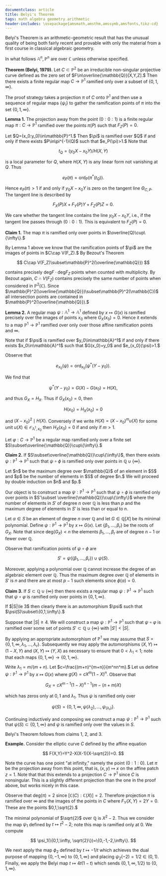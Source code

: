 ```yaml
---
documentclass: article
title: Belyi's Theorem
tags: math algebra geometry arithmetic
header-includes: \usepackage{amsmath,amsthm,amssymb,amsfonts,tikz-cd}
---
```


Belyi's Theorem is an arithmetic-geometric result that has the unusual quality
of being both fairly recent and provable with only the material from a
first course in classical algebraic geometry.

In what follows $\mathbb{A}^n,\mathbb{P}^n$
are over $\mathbb{C}$ unless otherwise specified.

**Theorem (Belyi, 1979).** Let $C\subset\mathbb{P}^2$ be an irreducible
non-singular
projective curve defined as the zero set of $F\in\overline{\mathbb{Q}}[X,Y,Z].$
Then there exists a
finite regular map $C\to\mathbb{P}^1$ ramified only over a subset of
$\{0,1,\infty\}.$

The proof strategy takes a projection $\pi$ of $C$ onto $\mathbb{P}^1$
and then use a
sequence of regular maps $\{\psi_i\}$ to gather the ramification points of
$\pi$ into the set $\{0,1,\infty\}.$

**Lemma 1.** The projection away from the point $(0:0:1)$ is
a finite regular map $\pi:C\to\mathbb{P}^1$
ramified over the points $\pi(P)$ such that $F_Z(P)=0.$

<div class="proof">
Let $Q=(x_0:y_0)\in\mathbb{P}^1.$ Then $\pi$ is ramified over $Q$ if
and only if there exists $P\in\pi^{-1}(Q)$ such
that $e_P(\pi)>1.$ Note that

$$
    t_Q=(y_0X-x_0Y)/H(X,Y)
$$

is a local
parameter for $Q$, where $H(X,Y)$ is any linear form not vanishing at $Q.$
Thus

$$
    e_P(\pi)=\text{ord}_P(\pi^*(t_Q)).
$$

Hence $e_P(\pi)>1$ if and only if $y_0X-x_0Y$ is zero on the
tangent line $\Theta_{C,P}.$ The tangent line is described by

$$
    F_X(P)X+F_Y(P)Y+F_Z(P)Z=0.
$$

We care whether the tangent line contains the line $y_0X-x_0Y$, i.e.,
if the tangent line passes through $(0:0:1).$ This is equivalent to $F_Z(P)=0.$
</div>

**Claim 1.** The map $\pi$
is ramified only over points in $\overline{Q}\cup\{\infty\}.$

<div class="proof">
By Lemma 1 above we know that the ramification points of $\pi$ are the images
of points in $C\cap V(F_Z).$ By Bezout's Theorem

$$
    C\cap V(F_Z)\subset\mathbb{P}^2(\overline{\mathbb{Q}})
$$

contains precisely
$\text{deg}F\cdot\text{deg}F_Z$ points when counted with multiplicity.
By Bezout again, $C\cap V(F_Z)$ contains precisely the same number of points
when considered in $\mathbb{P}^2(\mathbb{C}).$ Since
$\mathbb{P}^2(\overline{\mathbb{Q}})\subset\mathbb{P}^2(\mathbb{C})$ all
intersection
points are contained in
$\mathbb{P}^2(\overline{\mathbb{Q}}).$
</div>

**Lemma 2.** A regular map $\psi:\mathbb{A}^1\to\mathbb{A}^1$ defined by
$x\mapsto G(x)$ is ramified precisely over the images of points $x_0$ where
$G_X(x_0)=0.$ Hence it extends to a map $\mathbb{P}^1\to\mathbb{P}^1$
ramified over only over those affine ramification points and $\infty$.


<div class="proof">
Note that if $\psi$ is ramified over $y_0\in\mathbb{A}^1$ if and only if
there exists
$x_0\in\mathbb{A}^1$ such that $G(x_0)=y_0$ and $e_{x_0}(\psi)>1.$

Observe that

$$
    e_{x_0}(\psi)=\text{ord}_{x_0}(\psi^*(Y-y_0)).
$$

We find that

$$
    \psi^*(Y-y_0)=G(X)-G(x_0)=H(X),
$$

and thus $G_X=H_X.$ Thus if $G_X(x_0)=0$, then

$$
    H(x_0)=H_X(x_0)=0
$$

and $(X-x_0)^2\mid H(X).$
Conversely if we write $H(X)=(X-x_0)^mu(X)$ for some unit $u(X)\in\mathcal{O}_{\mathbb{A}^1,x_0}$
then $H_X(x_0)=0$ if and only if $m>1.$
</div>

Let $\varphi:C\to\mathbb{P}^1$ be a regular map ramified only over a finite set
$S\subset\overline{\mathbb{Q}}\cup\{\infty\}.$

**Claim 2.** If $S\subset\overline{\mathbb{Q}}\cup\{\infty\}$, then there
exists $\psi:\mathbb{P}^1\to\mathbb{P}^1$ such that $\psi\circ\phi$ is ramified
only over points in $\mathbb{Q}\cup\{\infty\}.$

<div class="proof">
Let $n$ be the maximum degree over $\mathbb{Q}$ of an element in $S$ and $p$ be
the number of elements in $S$ of degree $n.$
We will proceed by double induction on $n$ and $p.$

Our object is to construct a map $\psi:\mathbb{P}^1\to\mathbb{P}^1$
such that $\psi\circ\phi$ is ramified
only over points in $S'\subset \overline{\mathbb{Q}}\cup\{\infty\}$ where the
number of elements in $S'$ of degree $n$ over $\mathbb{Q}$ is less than $p$ and
the maximum degree of elements in $S'$ is less than or equal to $n.$

Let $\alpha\in S$ be an element of degree $n$ over $\mathbb{Q}$ and let
$G\in\mathbb{Q}[X]$ be its minimal polynomial. Define
$\psi:\mathbb{P}^1\to\mathbb{P}^1$ by $x\mapsto G(x).$ Let
$\{\beta_1,\ldots,\beta_r\}$ be the roots of $G_X.$ Note that since
$\text{deg}(G_X)<n$ the elements $\beta_1,\ldots,\beta_r$ are of degree $n-1$
or fewer over $\mathbb{Q}.$

Observe that ramification points of $\psi\circ\phi$ are

$$
    S'=\psi(\{\beta_1,\ldots,\beta_r\})\cup\psi(S).
$$

Moreover, applying a polynomial over
$\mathbb{Q}$ cannot increase the degree of an algebraic element over
$\mathbb{Q}.$ Thus the maximum degree over $\mathbb{Q}$ of elements in $S'$ is
$n$ and there are at most $p-1$ such elements since $\phi(\alpha)=0.$
</div>

**Claim 3.** If $S\subset\mathbb{Q}\cup\{\infty\}$ then there exists a regular
map
$\psi:\mathbb{P}^1\to\mathbb{P}^1$ such that $\psi\circ\varphi$ is ramified
only over points in $\{0,1,\infty\}.$

<div class="proof">
If $|S|\le 3$ then clearly there is an automorphism $\psi$ such that
$\psi(S)\subset\{0,1,\infty\}.$

Suppose that $|S|\ge 4.$ We will construct a map
$\psi:\mathbb{P}^1\to\mathbb{P}^1$ such that $\psi\circ\varphi$ is ramified
over some set of points $S'\subset\mathbb{Q}\cup\{\infty\}$ with $|S'|<|S|.$

By applying an appropriate automorphism of $\mathbb{P}^1$ we may assume that
$S=\{0,1,\infty,\lambda_1,\ldots,\lambda_r\}.$ Subsequently we may apply the
automorphisms $(X,Y)\mapsto (1-X,Y)$
and $(X,Y)\mapsto (Y,X)$ as necessary to ensure that $0<\lambda_1<1$; note that
each maps $\{0,1,\infty\}\to\{0,1,\infty\}.$

Write $\lambda_1=m/(m+n).$ Let $c=\frac{(m+n)^{m+n}}{m^nn^m}.$
Let us define $\psi:\mathbb{P}^1\to\mathbb{P}^1$
by $x\mapsto G(x)$ where $g(X)=cX^m(1-X)^n.$ Observe
that

$$
    G_X=cX^{m-1}(1-X)^{n-1}(m-(n+m)X)
$$

which has zeros only at $0,1$ and
$\lambda_1.$ Thus $\psi$ is ramified only over

$$
    \psi(S)=\{0,1,\infty,\psi(\lambda_2),\ldots,\psi_(\lambda_r)\}.
$$

Continuing inductively and composing we construct a map
$\psi:\mathbb{P}^1\to\mathbb{P}^1$
such that $\psi(S)\subset\{0,1,\infty\}$ and $\psi$ is ramified only over the
values in $S.$
</div>

Belyi's Theorem follows from claims 1, 2, and 3.


**Example.** Consider the elliptic curve $C$ defined by the affine equation

$$
    F(X,Y)=Y^2-X(X-1)(X-\sqrt{2})=0.
$$

Note the curve has one point "at infinity,"
namely the point $(0:1:0).$ Let $\pi$ be the projection away from this point,
that is, $(x,y)\mapsto x$ on the affine patch $z=1.$ Note that that this
extends to a projection $C\to\mathbb{P}^1$ since $C$ is nonsingular. This is a
slightly different projection than the one in the proof above, but works nicely
in this case.

Observe that $\text{deg}(\pi)=2$ since $[\mathbb{C}(C):\mathbb{C}(X)]=2.$
Therefore projection $\pi$ is
ramified over $\infty$ and the images of the points in $C$ where
$F_Y(X,Y)=2Y=0.$ These are the points $0,1,\sqrt{2}.$

The minimal polynomial of $\sqrt{2}$ over $\mathbb{Q}$ is $X^2-2.$ Thus we
consider the map $\psi_1$ defined by $t\mapsto t^2-2$; note this map is
ramified only at $0.$ We compute

$$
    \psi_1(\{0,1,\infty, \sqrt{2}\})=\{0,-1,-2,\infty\}.
$$

We next apply the map $\phi_2$
defined by $t\mapsto -1/t$ which achieves the dual purpose of mapping
$\{0,-1,\infty\}$ to $\{0,1,\infty\}$ and placing $\psi_2(-2)=1/2\in (0,1).$
Finally, we apply the Belyi map $t\mapsto 4t(1-t)$ which sends
$\{0,1,\infty,1/2\}$ to $\{0,1,\infty\}.$
